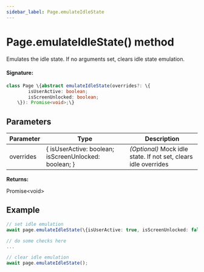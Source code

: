 ```yaml
---
sidebar_label: Page.emulateIdleState
---
```


# Page.emulateIdleState() method

Emulates the idle state. If no arguments set, clears idle state emulation.

#### Signature:

```typescript
class Page \{abstract emulateIdleState(overrides?: \{
        isUserActive: boolean;
        isScreenUnlocked: boolean;
    \}): Promise<void>;\}
```

## Parameters

| Parameter | Type                                                    | Description                                                     |
| --------- | ------------------------------------------------------- | --------------------------------------------------------------- |
| overrides | \{ isUserActive: boolean; isScreenUnlocked: boolean; \} | _(Optional)_ Mock idle state. If not set, clears idle overrides |

**Returns:**

Promise&lt;void&gt;

## Example

```ts
// set idle emulation
await page.emulateIdleState(\{isUserActive: true, isScreenUnlocked: false\});

// do some checks here
...

// clear idle emulation
await page.emulateIdleState();
```
